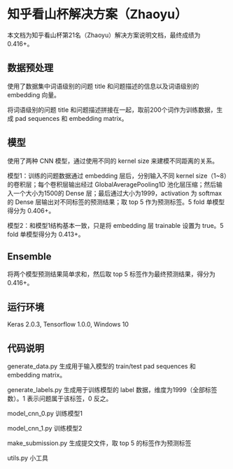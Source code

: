 # 知乎看山杯解决方案（Zhaoyu）
本文档为知乎看山杯第21名（Zhaoyu）解决方案说明文档，最终成绩为 0.416+。

## 数据预处理
使用了数据集中词语级别的问题 title 和问题描述的信息以及词语级别的 embedding 向量。

将词语级别的问题 title 和问题描述拼接在一起，取前200个词作为训练数据，生成 pad sequences 和 embedding matrix。

## 模型
使用了两种 CNN 模型，通过使用不同的 kernel size 来建模不同距离的关系。

模型1：训练的问题数据通过 embedding 层后，分别输入不同 kernel size（1~8）的卷积层；每个卷积层输出经过 GlobalAveragePooling1D 池化层压缩；然后输入一个大小为1500的 Dense 层；最后通过大小为1999，activation 为 softmax 的 Dense 层输出对不同标签的预测结果；取 top 5 作为预测标签。5 fold 单模型得分为 0.406+。

模型2：和模型1结构基本一致，只是将 embedding 层 trainable 设置为 true。5 fold 单模型得分为 0.413+。

## Ensemble
将两个模型预测结果简单求和，然后取 top 5 标签作为最终预测结果，得分为 0.416+。

## 运行环境
Keras 2.0.3, Tensorflow 1.0.0, Windows 10

## 代码说明
generate_data.py 生成用于输入模型的 train/test pad sequences 和 embedding matrix。

generate_labels.py 生成用于训练模型的 label 数据，维度为1999（全部标签数）。1 表示问题属于该标签，0 反之。

model\_cnn\_0.py 训练模型1

model\_cnn\_1.py 训练模型2

make_submission.py 生成提交文件，取 top 5 的标签作为预测标签

utils.py 小工具

